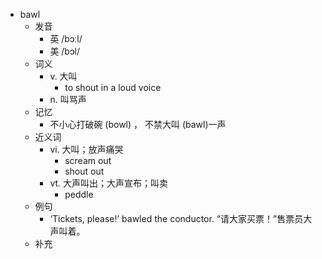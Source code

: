 - bawl
  - 发音
    - 英 /bɔːl/
    - 美 /bɔl/
  - 词义
    - v. 大叫
      - to shout in a loud voice
    - n. 叫骂声
  - 记忆
    - 不小心打破碗 (bowl) ， 不禁大叫 (bawl)一声
  - 近义词
    - vi. 大叫；放声痛哭
      - scream out
      - shout out
    - vt. 大声叫出；大声宣布；叫卖
      - peddle
  - 例句
    - ‘Tickets, please!’ bawled the conductor. “请大家买票！”售票员大声叫着。
  - 补充